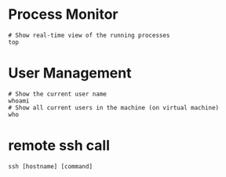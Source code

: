 # Process Monitor
```
# Show real-time view of the running processes
top

```

# User Management
```
# Show the current user name
whoami
# Show all current users in the machine (on virtual machine)
who
```

# remote ssh call
```
ssh [hostname] [command]
```
